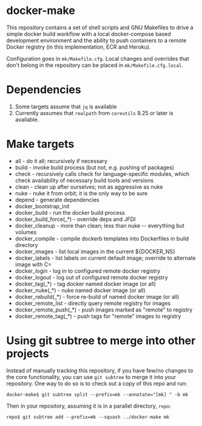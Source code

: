 # docker-make

This repository contains a set of shell scripts and GNU Makefiles to
drive a simple docker build workflow with a local docker-compose based
development environment and the ability to push containers to a remote
Docker registry (in this implementation, ECR and Heroku).

Configuration goes in ``mk/Makefile.cfg``.  Local changes and
overrides that don't belong in the repository can be placed in
``mk/Makefile.cfg.local``.

# Dependencies

1. Some targets assume that ``jq`` is available
2. Currently assumes that ``realpath`` from ``coreutils`` 8.25 or later is available.

# Make targets

- all		- do it all; recursively if necessary
- build		- invoke build process (but not, e.g. pushing of packages)
- check		- recursively calls check for language-specific modules, which check availability of necessary build tools and versions
- clean		- clean up after ourselves; not as aggressive as nuke
- nuke		- nuke it from orbit; it is the only way to be sure
- depend	- generate dependencies
- docker\_bootstrap\_init
- docker\_build	- run the docker build process
- docker\_build\_force(\_\*)	- override deps and JFDI
- docker\_cleanup	- more than clean; less than nuke -- everything but volumes
- docker\_compile	- compile dockerb templates into Dockerfiles in build directory
- docker\_images	- list local images in the current ${DOCKER\_NS}
- docker\_labels	- list labels on current default image; override to alternate image with C=<image-name>
- docker\_login		- log in to configured remote docker registry
- docker\_logout	- log out of configured remote docker registry
- docker\_tag(\_\*)	- tag docker named docker image (or all)
- docker\_nuke(\_\*)	- nuke named docker image (or all)
- docker\_rebuild(\_\*)	- force re-build of named docker image (or all)
- docker\_remote\_list	- directly query remote registry for images
- docker\_remote\_push(\_\*)	- push images marked as "remote" to registry
- docker\_remote\_tag(\_\*)	- push tags for "remote" images to registry

# Using git subtree to merge into other projects

Instead of manually tracking this repository, if you have few/no changes to
the core functionality, you can use ``git subtree`` to merge it into your
repository.  One way to do so is to check out a copy of this repo and run:

```
docker-make$ git subtree split --prefix=mk --annotate="[mk] " -b mk
```

Then in your repository, assuming it is in a parallel directory, ``repo``:

```
repo$ git subtree add --prefix=mk --squash ../docker-make mk
```
